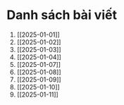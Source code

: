 # Danh sách bài viết
1. [[2025-01-01]]
2. [[2025-01-02]]
3. [[2025-01-03]]
4. [[2025-01-04]]
5. [[2025-01-07]]
6. [[2025-01-08]]
7. [[2025-01-09]]
8. [[2025-01-10]]
9. [[2025-01-11]]